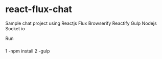 # react-flux-chat
Sample chat project using Reactjs Flux Browserify Reactify Gulp Nodejs Socket io


Run
###

1 -npm install
2 -gulp
